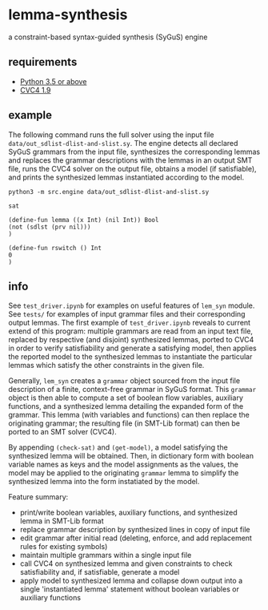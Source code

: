 # lemma-synthesis
a constraint-based syntax-guided synthesis (SyGuS) engine

## requirements

- [Python 3.5 or above](https://www.python.org/downloads/)
- [CVC4 1.9](https://cvc4.github.io/downloads.html)

## example
The following command runs the full solver using the input file `data/out_sdlist-dlist-and-slist.sy`. The engine detects all declared SyGuS grammars from the input file, synthesizes the corresponding lemmas and replaces the grammar descriptions with the lemmas in an output SMT file, runs the CVC4 solver on the output file, obtains a model (if satisfiable), and prints the synthesized lemmas instantiated according to the model.
```
python3 -m src.engine data/out_sdlist-dlist-and-slist.sy
```

```
sat

(define-fun lemma ((x Int) (nil Int)) Bool
(not (sdlst (prv nil)))
)

(define-fun rswitch () Int
0
)
```

## info

See `test_driver.ipynb` for examples on useful features of `lem_syn` module. See `tests/` for examples of input grammar files and their corresponding output lemmas. The first example of `test_driver.ipynb` reveals to current extend of this program: multiple grammars are read from an input text file, replaced by respective (and disjoint) synthesized lemmas, ported to CVC4 in order to verify satisfiability and generate a satisfying model, then applies the reported model to the synthesized lemmas to instantiate the particular lemmas which satisfy the other constraints in the given file.

Generally, `lem_syn` creates a `grammar` object sourced from the input file description of a finite, context-free grammar in SyGuS format. This `grammar` object is then able to compute a set of boolean flow variables, auxiliary functions, and a synthesized lemma detailing the expanded form of the grammar. This lemma (with variables and functions) can then replace the originating grammar; the resulting file (in SMT-Lib format) can then be ported to an SMT solver (CVC4).

By appending `(check-sat)` and `(get-model)`, a model satisfying the synthesized lemma will be obtained. Then, in dictionary form with boolean variable names as keys and the model assignments as the values, the model may be applied to the originating `grammar` lemma to simplify the synthesized lemma into the form instatiated by the model.

Feature summary:
- print/write boolean variables, auxiliary functions, and synthesized lemma in SMT-Lib format
- replace grammar description by synthesized lines in copy of input file
- edit grammar after initial read (deleting, enforce, and add replacement rules for existing symbols)
- maintain multiple grammars within a single input file
- call CVC4 on synthesized lemma and given constraints to check satisfiability and, if satisfiable, generate a model
- apply model to synthesized lemma and collapse down output into a single 'instantiated lemma' statement without boolean variables or auxiliary functions
